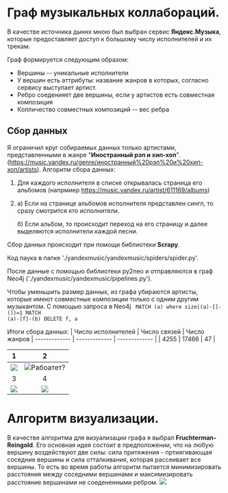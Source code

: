 # Граф музыкальных коллабораций.
В качестве источника дыннх мною был выбран сервис <b>Яндекс.Музыка</b>, которые предоставляет доступ к большому числу исполнителей и их трекам.

Граф формируется следующим образом:
 - Вершины --  уникальные исполнители
 - У вершин есть аттрибуты: название жанров в которых, согласно сервису выступает артист.
 - Ребро соеденияет две вершины, если у артистов есть совместная композиция
 - Колличество совместных композиций -- вес ребра
 ## Сбор данных
Я ограничил круг собираемых данных только артистами, представленными в жанре "<b>Иностранный рэп и хип-хоп</b>". (https://music.yandex.ru/genre/иностранный%20рэп%20и%20хип-хоп/artists).
Алгоритм сбора данных: 
1. Для каждого исполнителя в списке открывалась страница его альбомов (напрмиер https://music.yandex.ru/artist/611169/albums)
2. а) Если на странице альбомов исполнителя представлен сингл, то сразу смотрится кто исполнители.

   б) Если альбом, то происходит переход на его страницу и далее  выделяются исполнители каждой песни.

Сбор данных происходит при помощи библиотеки <b>Scrapy</b>.

Код паука в папке './yandexmusic/yandexmusic/spiders/spider.py'.

После данные с помощью библиотеки py2neo и отправляются в граф Neo4j ('./yandexmusic/yandexmusic/pipelines.py').

Чтобы уменьшить размер данных, из графа убираются артисты, которые имеют совместные композиции только с одним другим музыкантом. С помощью запроса в Neo4j
<code>
MATCH (a)
where size((a)-[]-())=1
MATCH (a)-[f]-(b)
DELETE f, a
 </code>
 
Итоги сбора данных:
| Число исполнителей  | Число связей | Число жанров
| ------------- | ------------- | ------------- | 
| 4255  | 17466   |  47 | 

1             |  2
:-------------------------:|:-------------------------:
![](https://camo.githubusercontent.com/e46b1e76ea1247ac7842b35a76dc3c0935c10881/68747470733a2f2f692e6962622e636f2f304467747131642f53637265656e73686f742d323032302d30332d31392d61742d30302d30392d30352e706e67)  |  ![Рабоатет?](https://i.ibb.co/MBQnb9d/Screenshot-2020-03-18-at-22-59-52.png)
3             |  4
![](https://i.ibb.co/4P9Dhtw/Screenshot-2020-03-19-at-00-13-19.png) | ![](https://i.ibb.co/9GrxcLb/Screenshot-2020-03-19-at-00-27-29.png)
# Алгоритм визуализации.
В качестве алгоритма для визуализации графа я выбрал <b>Fruchterman-Reingold</b>.
Его основная идея состоит в предположении, что на любую вершину воздействуют две силы: сила притяжения - пртиягивающая соседние вершины и сила отталкивания, которая рассеивает все вершины. То есть во время работы алгоритм пытается минимизировать расстояния между соседними вершинами и максимизировать расстояние вершинами не соедененными ребром.
![](https://i.imgur.com/X2z4OnQ.png)
